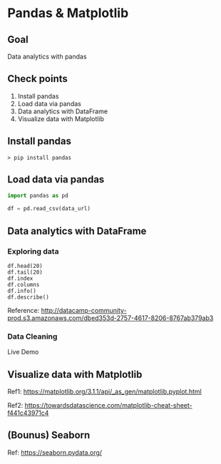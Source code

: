 # Pandas & Matplotlib

## Goal

Data analytics with pandas

## Check points

1. Install pandas
1. Load data via pandas
1. Data analytics with DataFrame
1. Visualize data with Matplotlib

## Install pandas

```shell
> pip install pandas
```

## Load data via pandas

```python
import pandas as pd

df = pd.read_csv(data_url)
```

## Data analytics with DataFrame

### Exploring data

```
df.head(20)
df.tail(20)
df.index
df.columns
df.info()
df.describe()
```

Reference: <http://datacamp-community-prod.s3.amazonaws.com/dbed353d-2757-4617-8206-8767ab379ab3>

### Data Cleaning

Live Demo


## Visualize data with Matplotlib

Ref1: <https://matplotlib.org/3.1.1/api/_as_gen/matplotlib.pyplot.html>

Ref2: <https://towardsdatascience.com/matplotlib-cheat-sheet-f441c43971c4>

## (Bounus) Seaborn

Ref: <https://seaborn.pydata.org/>
